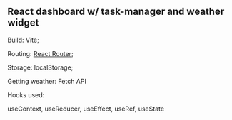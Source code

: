 ## React dashboard w/ task-manager and weather widget

Build: Vite;

Routing: [React Router](https://github.com/remix-run/react-router);

Storage: localStorage;

Getting weather: Fetch API

Hooks used:

useContext, useReducer, useEffect, useRef, useState
